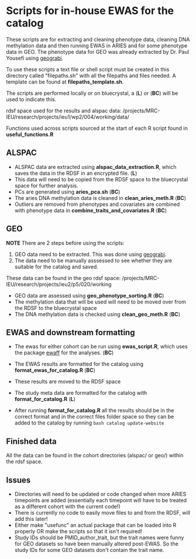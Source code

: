# Scripts for in-house EWAS for the catalog

These scripts are for extracting and cleaning phenotype data, cleaning DNA methylation data and then running EWAS in ARIES and for some phenotype data in GEO. The phenotype data for GEO was already extracted by Dr. Paul Yousefi using [geograbi](https://github.com/yousefi138/geograbi).

To use these scripts a text file or shell script must be created in this directory called "filepaths.sh" with all the filepaths and files needed. A template can be found at __filepaths_template.sh__.

The scripts are performed locally or on bluecrystal, a (__L__) or (__BC__) will be used to indicate this.

rdsf space used for the results and alspac data: /projects/MRC-IEU/research/projects/ieu1/wp2/004/working/data/

Functions used across scripts sourced at the start of each R script found in __useful_functions.R__

## ALSPAC

* ALSPAC data are extracted using __alspac_data_extraction.R__, which saves the data in the RDSF in an encrypted file. (__L__)
* This data will need to be copied from the RDSF space to the bluecrystal space for further analysis.
* PCs are generated using __aries_pca.sh__ (__BC__)
* The aries DNA methylation data is cleaned in __clean_aries_meth.R__ (__BC__)
* Outliers are removed from phenotypes and covariates are combined with phenotype data in __combine_traits_and_covariates.R__ (__BC__)

## GEO

__NOTE__ There are 2 steps before using the scripts:

1. GEO data need to be extracted. This was done using [geograbi](https://github.com/yousefi138/geograbi).
2. The data need to be manually asssessed to see whether they are suitable for the catalog and saved.

These data can be found in the geo rdsf space: /projects/MRC-IEU/research/projects/ieu2/p5/020/working

* GEO data are assessed using __geo_phenotype_sorting.R__ (__BC__)
* The methylation data that will be used will need to be moved over from the RDSF to the bluecrystal space
* The DNA methylation data is checked using __clean_geo_meth.R__ (__BC__)

## EWAS and downstream formatting

* The ewas for either cohort can be run using __ewas_script.R__, which uses the package [ewaff](https://github.com/perishky/ewaff) for the analyses. (__BC__)
* The EWAS results are formatted for the catalog using __format_ewas_for_catalog.R__ (__BC__)
* These results are moved to the RDSF space
* The study meta data are formatted for the catalog with __format_for_catalog.R__ (__L__)

* After running __format_for_catalog.R__ all the results should be in the correct format and in the correct files folder space so they can be added to the catalog by running `bash catalog update-website`

## Finished data

All the data can be found in the cohort directories (alspac/ or geo/) within the rdsf space. 

## Issues

* Directories will need to be updated or code changed when more ARIES timepoints are added (essentially each timepoint will have to be treated as a different cohort with the current code!)
* There is currently no code to easily move files to and from the RDSF, will add this later!
* Either make "usefunc" an actual package that can be loaded into R properly OR make the scripts so that it isn't required! 
* Study IDs should be PMID_author_trait, but the trait names were funny for GEO datasets so have been manually altered post-EWAS. So the study IDs for some GEO datasets don't contain the trait name.
